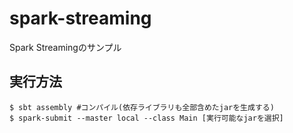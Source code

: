 # spark-streaming
Spark Streamingのサンプル

## 実行方法
```
$ sbt assembly #コンパイル(依存ライブラリも全部含めたjarを生成する)
$ spark-submit --master local --class Main [実行可能なjarを選択]
```
